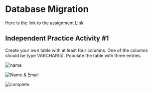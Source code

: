 # Database Migration
Here is the link to the assignment [Link](https://github.com/Techtonica/curriculum/blob/master/databases/database-migrations.md)



## Independent Practice Activity #1
Create your own table with at least four columns. One of the columns should be type VARCHAR(5). Populate the table with three entries.


![name](/images/name.png) 

![Name & Email](/images/nameEmail.png)  

![complete](/images/complete.png) 